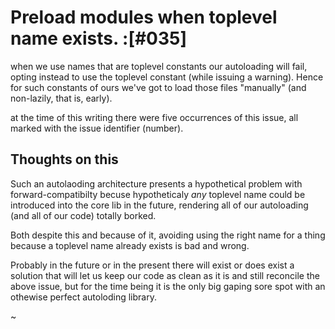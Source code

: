 # Preload modules when toplevel name exists. :[#035]

when we use names that are toplevel constants
our autoloading will fail, opting instead to use the toplevel constant
(while issuing a warning). Hence for such constants of ours we've got
to load those files "manually" (and non-lazily, that is, early).

at the time of this writing there were five occurrences of this issue,
all marked with the issue identifier (number).


## Thoughts on this

Such an autolaoding architecture presents a hypothetical problem with
forward-compatibilty becuse hypotheticaly *any* toplevel name could be
introduced into the core lib in the future, rendering all of our
autoloading (and all of our code) totally borked.

Both despite this and because of it, avoiding using the right name for
a thing because a toplevel name already exists is bad and wrong.

Probably in the future or in the present there will exist or does exist
a solution that will let us keep our code as clean as it is and still
reconcile the above issue, but for the time being it is the only big gaping
sore spot with an othewise perfect autoloding library.

~
